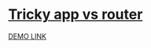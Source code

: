 # [Tricky app vs router](https://ruslanvasylyshyn.github.io/tricky-app-vs-router/)

[DEMO LINK](https://ruslanvasylyshyn.github.io/tricky-app-vs-router/)
